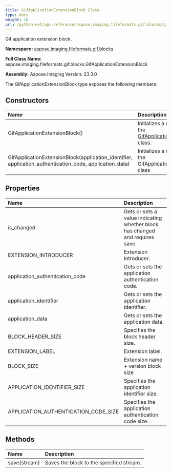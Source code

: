 ```yaml
---
title: GifApplicationExtensionBlock Class
type: docs
weight: 10
url: /python-net/api-reference/aspose.imaging.fileformats.gif.blocks/gifapplicationextensionblock/
---
```


Gif application extension block.

**Namespace:** [aspose.imaging.fileformats.gif.blocks](/imaging/python-net/api-reference/aspose.imaging.fileformats.gif.blocks/)

**Full Class Name:** aspose.imaging.fileformats.gif.blocks.GifApplicationExtensionBlock

**Assembly:**  Aspose.Imaging Version: 23.3.0

The GifApplicationExtensionBlock type exposes the following members:
## **Constructors**
|**Name**|**Description**|
| :- | :- |
|GifApplicationExtensionBlock()|Initializes a new instance of the [GifApplicationExtensionBlock](/imaging/python-net/api-reference/aspose.imaging.fileformats.gif.blocks/gifapplicationextensionblock/) class.|
|GifApplicationExtensionBlock(application_identifier, application_authentication_code, application_data)|Initializes a new instance of the GifApplicationExtensionBlock class|
## **Properties**
|**Name**|**Description**|
| :- | :- |
|is_changed|Gets or sets a value indicating whether block has changed and requires save.|
|EXTENSION_INTRODUCER|Extension introducer.|
|application_authentication_code|Gets or sets the application authentication code.|
|application_identifier|Gets or sets the application identifier.|
|application_data|Gets or sets the application data.|
|BLOCK_HEADER_SIZE|Specifies the block header size.|
|EXTENSION_LABEL|Extension label.|
|BLOCK_SIZE|Extension name + version block size|
|APPLICATION_IDENTIFIER_SIZE|Specifies the application identifier size.|
|APPLICATION_AUTHENTICATION_CODE_SIZE|Specifies the application authentication code size.|
## **Methods**
|**Name**|**Description**|
| :- | :- |
|save(stream)|Saves the block to the specified stream.|
